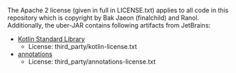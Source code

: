 The Apache 2 license (given in full in LICENSE.txt) applies to all code in this repository which is copyright
by Bak Jaeon (finalchild) and Ranol. Additionally, the uber-JAR contains following artifacts from JetBrains:

* [Kotlin Standard Library](https://github.com/JetBrains/kotlin)
  * License: third_party/kotlin-license.txt
* [annotations](https://github.com/JetBrains/java-annotations)
  * License: third_party/annotations-license.txt
